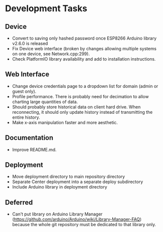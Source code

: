 # **Development Tasks**

## Device
* Convert to saving only hashed password once ESP8266 Arduino library v2.6.0 is released
* Fix Device web interface (broken by changes allowing multiple systems on one device, see Network.cpp:299).
* Check PlatformIO library availability and add to installation instructions.

## Web Interface
* Change device credentials page to a dropdown list for domain (admin or guest only).
* Profile performance. There is probably need for decimation to allow charting large quantities of data.
* Should probably store historical data on client hard drive. When reconnecting, it should only update history instead of transmitting the entire history.
* Make x-axis manipulation faster and more aesthetic.

## Documentation
* Improve README.md.

## Deployment
* Move deployment directory to main repository directory
* Separate Center deployment into a separate deploy subdirectory
* Include Arduino library in deployment directory

## Deferred
* Can't put library on Arduino Library Manager (https://github.com/arduino/Arduino/wiki/Library-Manager-FAQ) because the whole git repository must be dedicated to that library only.